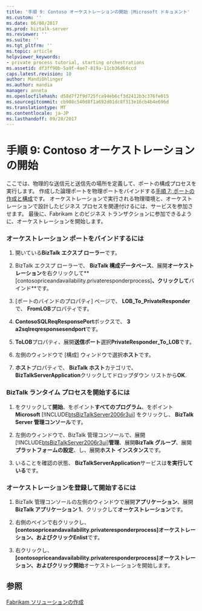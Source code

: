 ```yaml
---
title: '手順 9: Contoso オーケストレーションの開始 |Microsoft ドキュメント'
ms.custom: ''
ms.date: 06/08/2017
ms.prod: biztalk-server
ms.reviewer: ''
ms.suite: ''
ms.tgt_pltfrm: ''
ms.topic: article
helpviewer_keywords:
- private process tutorial, starting orchestrations
ms.assetid: df3ff90b-5a9f-4ae7-819a-11cb36d64ccd
caps.latest.revision: 10
author: MandiOhlinger
ms.author: mandia
manager: anneta
ms.openlocfilehash: d58d7f2f9d725fca94eb6cf3d2412b3c376fe015
ms.sourcegitcommit: cb908c540d8f1a692d01dc8f313e16cb4b4e696d
ms.translationtype: MT
ms.contentlocale: ja-JP
ms.lasthandoff: 09/20/2017
---
```

# <a name="step-9-starting-the-contoso-orchestration"></a>手順 9: Contoso オーケストレーションの開始
ここでは、物理的な送信元と送信先の場所を定義して、ポートの構成プロセスを実行します。 作成した論理ポートを物理ポートをバインドする[手順 7: ポートの作成と構成](../../adapters-and-accelerators/accelerator-rosettanet/step-7-creating-and-configuring-ports.md)です。 オーケストレーションで実行される物理環境と、オーケストレーションで設計したビジネス プロセスを関連付けるには、サービスを参加させます。 最後に、Fabrikam とのビジネス トランザクションに参加できるように、オーケストレーションを開始します。  
  
### <a name="to-bind-the-orchestration-ports"></a>オーケストレーション ポートをバインドするには  
  
1.  開いている**BizTalk エクスプ ローラー**です。  
  
2.  BizTalk エクスプ ローラーで、 **BizTalk 構成データベース**、展開**オーケストレーション**を右クリックして**[contosopriceandavailability.privateresponderprocess]**、クリックして**バインド**です。  
  
3.  [ポートのバインドのプロパティ] ページで、 **LOB_To_PrivateResponder**で、 **FromLOB**プロパティです。  
  
4.  **ContosoSQLReqResponsePort**ボックスで、 **3 a2sqlreqresponsesendport**です。  
  
5.  **ToLOB**プロパティ、展開**送信ポート**選択**PrivateResponder_To_LOB**です。  
  
6.  左側のウィンドウで [構成] ウィンドウで選択**ホスト**です。  
  
7.  **ホスト**プロパティで、 **BizTalk ホスト**カテゴリで、 **BizTalkServerApplication**クリックしてドロップダウン リストから**OK**.  
  
### <a name="to-start-the-biztalk-runtime-process"></a>BizTalk ランタイム プロセスを開始するには  
  
1.  をクリックして**開始**、をポイント**すべてのプログラム**、をポイント**Microsoft** [!INCLUDE[btsBizTalkServer2006r3ui](../../includes/btsbiztalkserver2006r3ui-md.md)] をクリックし、 **BizTalk Server 管理コンソール**です。  
  
2.  左側のウィンドウで、BizTalk 管理コンソールで、展開[!INCLUDE[btsBizTalkServer2006r3ui](../../includes/btsbiztalkserver2006r3ui-md.md)]**管理**、展開**BizTalk グループ**、展開**プラットフォームの設定**、し、展開**ホスト インスタンス**です。  
  
3.  いることを確認の状態、 **BizTalkServerApplication**サービスは**を実行している**です。  
  
### <a name="to-enlist-and-start-the-orchestration"></a>オーケストレーションを登録して開始するには  
  
1.  BizTalk 管理コンソールの左側のウィンドウで展開**アプリケーション**、展開**BizTalk アプリケーション 1**、クリックして**オーケストレーション**です。  
  
2.  右側のペインで右クリックし、 **[contosopriceandavailability.privateresponderprocess]**オーケストレーション、およびクリック**Enlist**です。  
  
3.  右クリックし、 **[contosopriceandavailability.privateresponderprocess]**オーケストレーション、およびクリック**開始**オーケストレーションを開始します。  
  
## <a name="see-also"></a>参照  
 [Fabrikam ソリューションの作成](../../adapters-and-accelerators/accelerator-rosettanet/creating-the-fabrikam-solution.md)